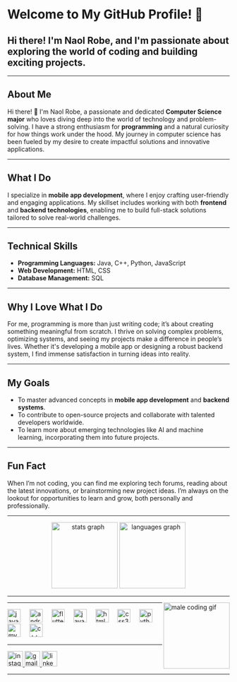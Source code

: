 <h1> Welcome to My GitHub Profile! 👋</h1>
<h2 align="left">Hi there! I'm Naol Robe, and I'm passionate about exploring the world of coding and building exciting projects. </h2>

---

<h2>About Me</h2>
<p>
Hi there! 👋 I'm Naol Robe, a passionate and dedicated <strong>Computer Science major</strong> who loves diving deep into the world of technology and problem-solving. I have a strong enthusiasm for <strong>programming</strong> and a natural curiosity for how things work under the hood. My journey in computer science has been fueled by my desire to create impactful solutions and innovative applications.
</p>

---

<h2>What I Do</h2>
<p>
I specialize in <strong>mobile app development</strong>, where I enjoy crafting user-friendly and engaging applications. My skillset includes working with both <strong>frontend</strong> and <strong>backend technologies</strong>, enabling me to build full-stack solutions tailored to solve real-world challenges.
</p>

---

<h2>Technical Skills</h2>
<ul>
  <li><strong>Programming Languages:</strong> Java, C++, Python, JavaScript</li>
  <li><strong>Web Development:</strong> HTML, CSS</li>
  <li><strong>Database Management:</strong> SQL</li>
</ul>

---

<h2>Why I Love What I Do</h2>
<p>
For me, programming is more than just writing code; it’s about creating something meaningful from scratch. I thrive on solving complex problems, optimizing systems, and seeing my projects make a difference in people’s lives. Whether it's developing a mobile app or designing a robust backend system, I find immense satisfaction in turning ideas into reality.
</p>

---

<h2>My Goals</h2>
<ul>
  <li>To master advanced concepts in <strong>mobile app development</strong> and <strong>backend systems</strong>.</li>
  <li>To contribute to open-source projects and collaborate with talented developers worldwide.</li>
  <li>To learn more about emerging technologies like AI and machine learning, incorporating them into future projects.</li>
</ul>

---

<h2>Fun Fact</h2>
<p>
When I’m not coding, you can find me exploring tech forums, reading about the latest innovations, or brainstorming new project ideas. I’m always on the lookout for opportunities to learn and grow, both personally and professionally.
</p>

---

<div align="center">
  <img src="https://github-readme-stats.vercel.app/api?username=HappyNicky&hide_title=false&hide_rank=false&show_icons=true&include_all_commits=true&count_private=true&disable_animations=false&theme=dracula&locale=en&hide_border=false" height="150" alt="stats graph"  />
  <img src="https://github-readme-stats.vercel.app/api/top-langs?username=HappyNicky&locale=en&hide_title=false&layout=compact&card_width=320&langs_count=5&theme=dracula&hide_border=false" height="150" alt="languages graph"  />
</div>

---

<img align="right" height="150" src="https://media.giphy.com/media/qgQUggAC3Pfv687qPC/giphy.gif" alt="male coding gif" />

---

<div align="left">
  <img src="https://cdn.jsdelivr.net/gh/devicons/devicon/icons/java/java-original.svg" height="30" alt="java logo" />
  <img width="12" />
  <img src="https://cdn.jsdelivr.net/gh/devicons/devicon/icons/android/android-original.svg" height="30" alt="android logo" />
  <img width="12" />
  <img src="https://cdn.jsdelivr.net/gh/devicons/devicon/icons/flutter/flutter-original.svg" height="30" alt="flutter logo" />
  <img width="12" />
  <img src="https://cdn.jsdelivr.net/gh/devicons/devicon/icons/javascript/javascript-original.svg" height="30" alt="javascript logo" />
  <img width="12" />
  <img src="https://cdn.jsdelivr.net/gh/devicons/devicon/icons/html5/html5-original.svg" height="30" alt="html5 logo" />
  <img width="12" />
  <img src="https://cdn.jsdelivr.net/gh/devicons/devicon/icons/css3/css3-original.svg" height="30" alt="css3 logo" />
  <img width="12" />
  <img src="https://cdn.jsdelivr.net/gh/devicons/devicon/icons/python/python-original.svg" height="30" alt="python logo" />
  <img width="12" />
  <img src="https://cdn.jsdelivr.net/gh/devicons/devicon/icons/mysql/mysql-original.svg" height="30" alt="mysql logo" />
  <img width="12" />
  <img src="https://cdn.jsdelivr.net/gh/devicons/devicon/icons/cplusplus/cplusplus-original.svg" height="30" alt="c++ logo" />
</div>

---

<div align="left">
  <a href="https://www.instagram.com/ondaylights">
    <img src="https://img.shields.io/static/v1?message=Instagram&logo=instagram&label=&color=E4405F&logoColor=white&labelColor=&style=for-the-badge" height="35" alt="instagram logo" />
  </a>
  
  <a href="mailto:naoldana5@gmail.com">
    <img src="https://img.shields.io/static/v1?message=Gmail&logo=gmail&label=&color=D14836&logoColor=white&labelColor=&style=for-the-badge" height="35" alt="gmail logo" />
  </a>

  <a href="https://www.linkedin.com/in/your-profile">
    <img src="https://img.shields.io/static/v1?message=LinkedIn&logo=linkedin&label=&color=0077B5&logoColor=white&labelColor=&style=for-the-badge" height="35" alt="linkedin logo" />
  </a>
</div>

---

<br clear="both">
